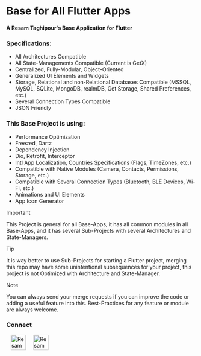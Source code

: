 # Base for All Flutter Apps

**A Resam Taghipour's Base Application for Flutter**

### Specifications:
- All Architectures Compatible
- All State-Managements Compatible (Current is GetX)
- Centralized, Fully-Modular, Object-Oriented
- Generalized UI Elements and Widgets 
- Storage, Relational and non-Relational Databases Compatible (MSSQL, MySQL, SQLite, MongoDB, realmDB, Get Storage, Shared Preferences, etc.)
- Several Connection Types Compatible
- JSON Friendly


### This Base Project is using:
- Performance Optimization
- Freezed, Dartz
- Dependency Injection
- Dio, Retrofit, Interceptor
- Intl App Localization, Countries Specifications (Flags, TimeZones, etc.)
- Compatible with Native Modules (Camera, Contacts, Permissions, Storage, etc.)
- Compatible with Several Connection Types (Bluetooth, BLE Devices, Wi-Fi, etc.)
- Animations and UI Elements
- App Icon Generator



> [!Important]
> 
> This Project is general for all Base-Apps, it has all common modules in all Base-Apps, and it has several Sub-Projects with several Architectures and State-Managers.

> [!Tip]
> 
> It is way better to use Sub-Projects for starting a Flutter project, merging this repo may have some unintentional subsequences for your project, this project is not Optimized with Architecture and State-Manager.

> [!Note]
> 
> You can always send your merge requests if you can improve the code or adding a useful feature into this.
> Best-Practices for any feature or module are always welcome.


### Connect
<tr>
<td>&nbsp;&nbsp;</td>
<td>
<a href="https://github.com/reesaam"><img src="https://edent.github.io/SuperTinyIcons/images/svg/github.svg" width="40" title="GitHub" alt="Resam GitHub Profile"></a>
</td>
<td>&nbsp;&nbsp;&nbsp;</td>
<td>
<a href="https://www.linkedin.com/in/resam"><img src="https://edent.github.io/SuperTinyIcons/images/svg/linkedin.svg" width="40" title="LinkedIn" alt="Resam LinkedIn Profile"></a>
</td>
</tr>


